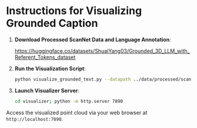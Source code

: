 # Instructions for Visualizing Grounded Caption

1. **Download Processed ScanNet Data and Language Annotation**: 

   https://huggingface.co/datasets/ShuaiYang03/Grounded_3D_LLM_with_Referent_Tokens_dataset

2. **Run the Visualization Script**:
   ```sh
   python visualize_grounded_text.py --datapath ../data/processed/scannet200 --langpath ../data/langdata/groundedscenecaption_format.json --count 10 --scene_id scene0000_00
   ```

3. **Launch Visualizer Server**:
   ```sh
   cd visualizer; python -m http.server 7890
   ```
   
Access the visualized point cloud via your web browser at `http://localhost:7890`.

